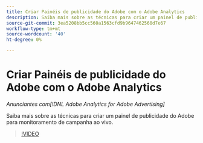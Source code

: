 ```yaml
---
title: Criar Painéis de publicidade do Adobe com o Adobe Analytics
description: Saiba mais sobre as técnicas para criar um painel de publicidade do Adobe para monitoramento de campanha ao vivo
source-git-commit: 3ea5208bb5cc560a1563cfd9b9647462560d7e67
workflow-type: tm+mt
source-wordcount: '40'
ht-degree: 0%

---
```


# Criar Painéis de publicidade do Adobe com o Adobe Analytics

*Anunciantes com[!DNL Adobe Analytics for Adobe Advertising]*

Saiba mais sobre as técnicas para criar um painel de publicidade do Adobe para monitoramento de campanha ao vivo.

>[!VIDEO](https://video.tv.adobe.com/v/33922)
